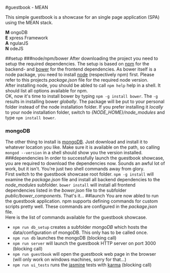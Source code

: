 #guestbook - MEAN

This simple guestbook is a showcase for an single page application (SPA) using the MEAN stack.

__M__ ongoDB  
__E__ xpress Framework  
__A__ ngularJS  
__N__ odeJS  

##setup
###node/npm/bower
After downloading the project you need to setup the required dependencies. The setup is based on [npm](https://www.npmjs.org/) for the backend- and [bower](https://github.com/bower/bower) for the frontend dependencies. As bower itself is a node package, you need to install [node](http://nodejs.org/) (respectively npm) first. Please refer to this projects _package.json_ file for the required node version.  
After installing node, you should be abled to call ``npm help`` help in a shell. It should list all options available for npm.  
OK, now it's time to install bower by typing ``npm -g install bower``. The ``-g`` results in installing bower _globally_. The package will be put to your personal folder instead of the node installation folder. If you prefer installing it _locally_ to your node installation folder, switch to _\{NODE_HOME\}/node_modules_ and type ``npm install bower``.  
### mongoDB
The other thing to install is [mongoDB](https://www.mongodb.org/). Just download and install it to whatever location you like. Make sure it is available on the path, so calling ``mongod --version`` in a shell should show you the version installed.
###dependencies
In order to successfully launch the guestbook showcase, you are required to download the dependencies now. Sounds an awful lot of work, but it isn't. You're just two shell commands away from glory.  
First switch to the guestbook showcase root folder.
``npm -g install`` will examine the _package.json_ file and install all backend dependencies to the _node_modules_ subfolder.
``bower install`` will install all frontend dependencies listed in the _bower.json_ file to the subfolder _public/bower_components_.
That's it...
##launch
You are now abled to run the guestbook application. npm supports defining commands for custom scripts pretty well. These commands are configured in the _package.json_ file.  
Here is the list of commands available for the guestbook showcase.

+  ``npm run db_setup`` creates a subfolder _mongoDB_ which hosts the data/configuration of mongoDB. This only has to be called once.
+  ``npm run db`` launches the mongoDB (blocking call)
+  ``npm run server`` will launch the guestbook HTTP server on port 3000 (blocking call)
+  ``npm run guestbook`` will open the guestbook web page in the browser (will only work on windows machines, sorry for that...)
+  ``npm run ui_tests`` runs the [jasmine](http://jasmine.github.io/) tests with [karma](http://karma-runner.github.io/0.12/index.html) (blocking call)